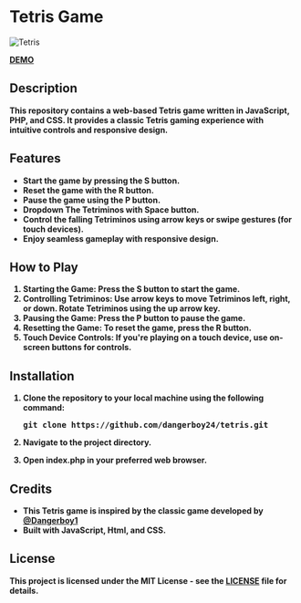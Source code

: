 # Tetris Game

![Tetris](https://dangerboygraphic.ir/tetris/Tetris.jpeg)

<strong>[DEMO](https://dangerboygraphic.ir/tetris/index.php)
## Description

This repository contains a web-based Tetris game written in JavaScript, PHP, and CSS. It provides a classic Tetris
gaming experience with intuitive controls and responsive design.

## Features

- Start the game by pressing the S button.
- Reset the game with the R button.
- Pause the game using the P button.
- Dropdown The Tetriminos with Space button.
- Control the falling Tetriminos using arrow keys or swipe gestures (for touch devices).
- Enjoy seamless gameplay with responsive design.

## How to Play

1. Starting the Game: Press the S button to start the game.
2. Controlling Tetriminos: Use arrow keys to move Tetriminos left, right, or down. Rotate Tetriminos using the up arrow
   key.
3. Pausing the Game: Press the P button to pause the game.
4. Resetting the Game: To reset the game, press the R button.
5. Touch Device Controls: If you're playing on a touch device, use on-screen buttons for controls.

## Installation

1. Clone the repository to your local machine using the following command:
   <pre>git clone https://github.com/dangerboy24/tetris.git</pre>

2. Navigate to the project directory.
3. Open index.php in your preferred web browser.

## Credits

- This Tetris game is inspired by the classic game developed by [@Dangerboy1](https://t.me/dangerboy1)
- Built with JavaScript, Html, and CSS.

## License

This project is licensed under the MIT License - see the [LICENSE](./LICENSE) file for details.